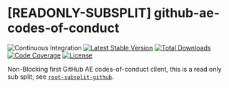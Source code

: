 # [READONLY-SUBSPLIT] github-ae-codes-of-conduct


![Continuous Integration](https://github.com/php-api-clients/github-ae-codes-of-conduct/workflows/Continuous%20Integration/badge.svg)
[![Latest Stable Version](https://poser.pugx.org/api-clients/github-ae-codes-of-conduct/v/stable.png)](https://packagist.org/packages/api-clients/github-ae-codes-of-conduct)
[![Total Downloads](https://poser.pugx.org/api-clients/github-ae-codes-of-conduct/downloads.png)](https://packagist.org/packages/api-clients/github-ae-codes-of-conduct)
[![Code Coverage](https://scrutinizer-ci.com/g/php-api-clients/github-ae-codes-of-conduct/badges/coverage.png?b==)](https://scrutinizer-ci.com/g/php-api-clients/github-ae-codes-of-conduct/?branch=)
[![License](https://poser.pugx.org/api-clients/github-ae-codes-of-conduct/license.png)](https://packagist.org/packages/api-clients/github-ae-codes-of-conduct)

Non-Blocking first GitHub AE codes-of-conduct client, this is a read only sub split, see [`root-subsplit-github`](https://github.com/php-api-clients/root-subsplit-github).
